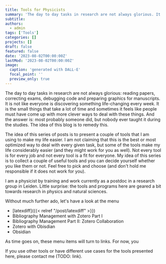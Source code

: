 ```yaml
---
title: Tools for Physicists
summary: 'The day to day tasks in research are not always glorious. It is not like everyone is discovering something life-changing every week. This series of blog posts presents a couple of tools that might make your life a bit easier.'
subtitle: 
authors:
  - admin
tags: ['Tools']
categories: []
projects: []
draft: false
featured: false
date: '2023-08-02T00:00:00Z'
lastMod: '2023-08-02T00:00:00Z'
image: 
  caption: 'generated with DALL-E'
  focal_point: ''
  preview_only: true
---  
```


The day to day tasks in research are not always glorious: reading papers, correcting exams, debugging code and preparing graphics for manuscripts. It is not like everyone is discovering something life-changing every week.
It is the small things that take a lot of time and sometimes it feels like people must have come up with more clever ways to deal with these things. And the answer is: most probably someone did, but nobody ever taught it during the studies. The idea of this blog is to remedy this.

The idea of this series of posts is to present a couple of tools that I am using to make my life easier. I am not claiming that this is the best or most optimized way to deal with every given task, but some of the tools make my life considerably easier (and they might work for you as well).
Not every tool is for every job and not every tool is a fit for everyone. My idea of this series is to collect a couple of useful tools and you can decide yourself whether you like them or not. Feel free to pick and choose (and don't hold me responsible if it does not work for you).

I am a physicist by training and work currently as a postdoc in a research group in Leiden. Little surprise: the tools and programs here are geared a bit towards research in physics and natural sciences.

Without much further ado, let's have a look at the menu
- [latexdiff]({{< relref "/post/latexdiff" >}})
- Bibliography Management with Zotero Part I
- Bibliography Management Part II: Zotero Collaboration
- Zotero with Obisdian
- Obsidian

As time goes on, these menu items will turn to links. For now, you 

If you use other tools or have different use cases for the tools presented here, please contact me (TODO: link).